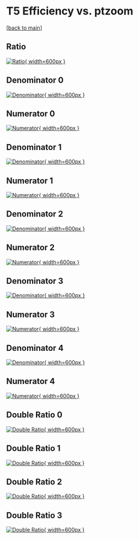 # T5 Efficiency vs. ptzoom

[[back to main](./)]



## Ratio

[![Ratio](../mtv/var/T5_loweta_211_1_eff_ptzoom.png){ width=600px }](../mtv/var/T5_loweta_211_1_eff_ptzoom.pdf)

## Denominator 0

[![Denominator](../mtv/den/T5_loweta_211_1_eff_ptzoom_den0.png){ width=600px }](../mtv/den/T5_loweta_211_1_eff_ptzoom_den0.pdf)

## Numerator 0

[![Numerator](../mtv/num/T5_loweta_211_1_eff_ptzoom_num0.png){ width=600px }](../mtv/num/T5_loweta_211_1_eff_ptzoom_num0.pdf)

## Denominator 1

[![Denominator](../mtv/den/T5_loweta_211_1_eff_ptzoom_den1.png){ width=600px }](../mtv/den/T5_loweta_211_1_eff_ptzoom_den1.pdf)

## Numerator 1

[![Numerator](../mtv/num/T5_loweta_211_1_eff_ptzoom_num1.png){ width=600px }](../mtv/num/T5_loweta_211_1_eff_ptzoom_num1.pdf)

## Denominator 2

[![Denominator](../mtv/den/T5_loweta_211_1_eff_ptzoom_den2.png){ width=600px }](../mtv/den/T5_loweta_211_1_eff_ptzoom_den2.pdf)

## Numerator 2

[![Numerator](../mtv/num/T5_loweta_211_1_eff_ptzoom_num2.png){ width=600px }](../mtv/num/T5_loweta_211_1_eff_ptzoom_num2.pdf)

## Denominator 3

[![Denominator](../mtv/den/T5_loweta_211_1_eff_ptzoom_den3.png){ width=600px }](../mtv/den/T5_loweta_211_1_eff_ptzoom_den3.pdf)

## Numerator 3

[![Numerator](../mtv/num/T5_loweta_211_1_eff_ptzoom_num3.png){ width=600px }](../mtv/num/T5_loweta_211_1_eff_ptzoom_num3.pdf)

## Denominator 4

[![Denominator](../mtv/den/T5_loweta_211_1_eff_ptzoom_den4.png){ width=600px }](../mtv/den/T5_loweta_211_1_eff_ptzoom_den4.pdf)

## Numerator 4

[![Numerator](../mtv/num/T5_loweta_211_1_eff_ptzoom_num4.png){ width=600px }](../mtv/num/T5_loweta_211_1_eff_ptzoom_num4.pdf)

## Double Ratio 0

[![Double Ratio](../mtv/ratio/T5_loweta_211_1_eff_ptzoom_ratio0.png){ width=600px }](../mtv/ratio/T5_loweta_211_1_eff_ptzoom_ratio0.pdf)

## Double Ratio 1

[![Double Ratio](../mtv/ratio/T5_loweta_211_1_eff_ptzoom_ratio1.png){ width=600px }](../mtv/ratio/T5_loweta_211_1_eff_ptzoom_ratio1.pdf)

## Double Ratio 2

[![Double Ratio](../mtv/ratio/T5_loweta_211_1_eff_ptzoom_ratio2.png){ width=600px }](../mtv/ratio/T5_loweta_211_1_eff_ptzoom_ratio2.pdf)

## Double Ratio 3

[![Double Ratio](../mtv/ratio/T5_loweta_211_1_eff_ptzoom_ratio3.png){ width=600px }](../mtv/ratio/T5_loweta_211_1_eff_ptzoom_ratio3.pdf)

